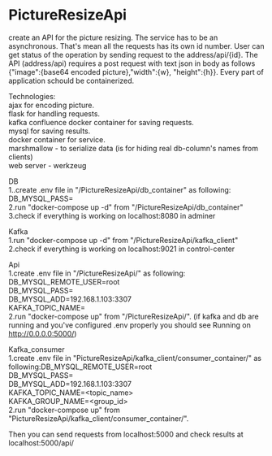 # PictureResizeApi

create an API for the picture resizing. The service has to be an asynchronous.
That's mean all the requests has its own id number. User can get status of the operation by sending request to the address/api/{id}.
The API (address/api) requires a post request with text json in body as follows {"image":{base64 encoded picture},"width":{w}, "height":{h}}. Every part of application schould be containerized. 

Technologies:\
ajax for encoding picture.\
flask for handling requests.\
kafka confluence docker container for saving requests.\
mysql for saving results.\
docker container for service.\
marshmallow - to serialize data (is for hiding real db-column's names from clients)\
web server - werkzeug

DB\
1..create .env file in "/PictureResizeApi/db_container" as following: \
DB_MYSQL_PASS=<pass>\
2.run "docker-compose up -d" from "/PictureResizeApi/db_container" \
3.check if everything is working on localhost:8080 in adminer

Kafka\
1.run "docker-compose up -d" from "/PictureResizeApi/kafka_client" \
2.check if everything is working on localhost:9021 in control-center

Api\
1.create .env file in "/PictureResizeApi/" as following:\
DB_MYSQL_REMOTE_USER=root\
DB_MYSQL_PASS=<pass>\
DB_MYSQL_ADD=192.168.1.103:3307\
KAFKA_TOPIC_NAME=<topic name for producer>\
2.run "docker-compose up" from "/PictureResizeApi/". (if kafka and db are running and you've configured .env properly you should see Running on http://0.0.0.0:5000/)
  
Kafka_consumer\
1.create .env file in "PictureResizeApi/kafka_client/consumer_container/" as following:DB_MYSQL_REMOTE_USER=root\
DB_MYSQL_PASS=<pass>\
DB_MYSQL_ADD=192.168.1.103:3307\
KAFKA_TOPIC_NAME=<topic_name>\
KAFKA_GROUP_NAME=<group_id>\
2.run "docker-compose up" from "PictureResizeApi/kafka_client/consumer_container/".
  
Then you can send requests from localhost:5000 and check results at localhost:5000/api/
